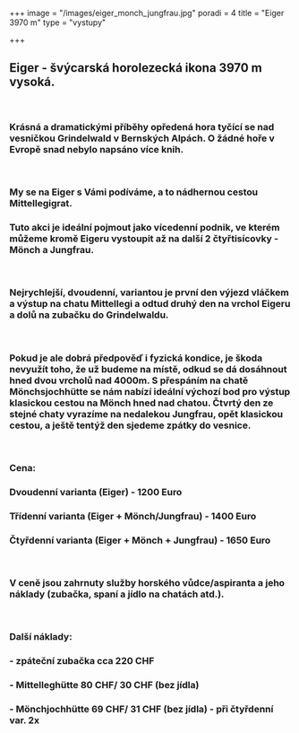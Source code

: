 +++
image = "/images/eiger_monch_jungfrau.jpg"
poradi = 4
title = "Eiger 3970 m"
type = "vystupy"

+++
## **Eiger** - švýcarská horolezecká ikona 3970 m vysoká.

 

### Krásná a dramatickými příběhy opředená hora tyčící se nad vesničkou Grindelwald v Bernských Alpách. O žádné hoře v Evropě snad nebylo napsáno více knih.

 

### My se na **Eiger** s Vámi podíváme, a to nádhernou cestou **Mittellegigrat**.

### Tuto akci je ideální pojmout jako vícedenní podnik, ve kterém můžeme kromě Eigeru vystoupit až na další 2 čtyřtisícovky - **Mönch** a **Jungfrau**.

 

### Nejrychlejší, dvoudenní, variantou je první den výjezd vláčkem a výstup na chatu Mittellegi a odtud druhý den na vrchol Eigeru a dolů na zubačku do Grindelwaldu.

 

### Pokud je ale dobrá předpověď i fyzická kondice, je škoda nevyužít toho, že už budeme na místě, odkud se dá dosáhnout hned dvou vrcholů nad 4000m. S přespáním na chatě Mönchsjochhütte se nám nabízí ideální výchozí bod pro výstup klasickou cestou na Mönch hned nad chatou. Čtvrtý den ze stejné chaty vyrazíme na nedalekou Jungfrau, opět klasickou cestou, a ještě tentýž den sjedeme zpátky do vesnice.

 

### Cena:

### Dvoudenní varianta (Eiger) - 1200 Euro

### Třídenní varianta (Eiger + Mönch/Jungfrau) - 1400 Euro

### Čtyřdenní varianta (Eiger + Mönch + Jungfrau) - 1650 Euro

 

### V ceně jsou zahrnuty služby horského vůdce/aspiranta a jeho náklady (zubačka, spaní a jídlo na chatách atd.).

 

### Další náklady:

### - zpáteční zubačka cca 220 CHF

### - Mittelleghütte 80 CHF/ 30 CHF (bez jídla)

### - Mönchjochhütte 69 CHF/ 31 CHF (bez jídla) - při čtyřdenní var. 2x